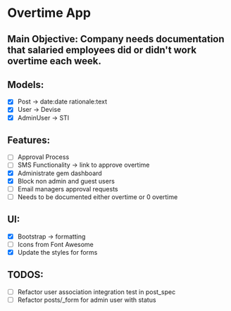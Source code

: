 # Overtime App

## Main Objective: Company needs documentation that salaried employees did or didn't work overtime each week.

## Models:
- [x] Post -> date:date rationale:text
- [x] User -> Devise
- [x] AdminUser -> STI

## Features:
- [ ] Approval Process
- [ ] SMS Functionality -> link to approve overtime
- [x] Administrate gem dashboard
- [x] Block non admin and guest users
- [ ] Email managers approval requests
- [ ] Needs to be documented either overtime or 0 overtime

## UI:
- [x] Bootstrap -> formatting
- [ ] Icons from Font Awesome
- [x] Update the styles for forms

## TODOS:
- [ ] Refactor user association integration test in post_spec
- [ ] Refactor posts/\_form for admin user with status
